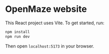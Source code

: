 # OpenMaze website

This React project uses Vite. To get started, run:

```bash
npm install
npm run dev
```

Then open `localhost:5173` in your browser.
